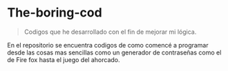 
# The-boring-cod 
>Codigos que he desarrollado con el fin de mejorar mi lógica.

En el repositorio se encuentra codigos de como comencé a programar desde las cosas mas sencillas como un generador de contraseñas como el de Fire fox hasta el juego del ahorcado.